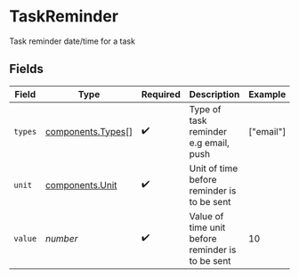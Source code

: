 # TaskReminder

Task reminder date/time for a task


## Fields

| Field                                                  | Type                                                   | Required                                               | Description                                            | Example                                                |
| ------------------------------------------------------ | ------------------------------------------------------ | ------------------------------------------------------ | ------------------------------------------------------ | ------------------------------------------------------ |
| `types`                                                | [components.Types](../../models/components/types.md)[] | :heavy_check_mark:                                     | Type of task reminder e.g email, push                  | ["email"]                                              |
| `unit`                                                 | [components.Unit](../../models/components/unit.md)     | :heavy_check_mark:                                     | Unit of time before reminder is to be sent             |                                                        |
| `value`                                                | *number*                                               | :heavy_check_mark:                                     | Value of time unit before reminder is to be sent       | 10                                                     |